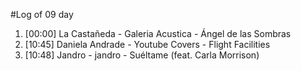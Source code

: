 #Log of 09 day

1. [00:00] La Castañeda - Galeria Acustica - Ángel de las Sombras
1. [10:45] Daniela Andrade - Youtube Covers - Flight Facilities
1. [10:48] Jandro - jandro - Suéltame (feat. Carla Morrison)
